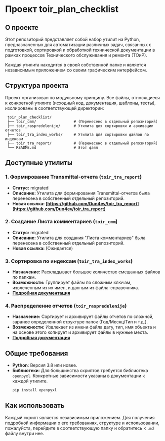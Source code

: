 # Проект toir_plan_checklist

## О проекте

Этот репозиторий представляет собой набор утилит на Python, предназначенных для автоматизации различных задач, связанных с подготовкой, сортировкой и обработкой технической документации в рамках процессов Технического обслуживания и ремонта (ТОиР).

Каждая утилита находится в своей собственной папке и является независимым приложением со своим графическим интерфейсом.

## Структура проекта

Проект организован по модульному принципу. Все файлы, относящиеся к конкретной утилите (исходный код, документация, шаблоны, тесты), изолированы в соответствующей директории:

```
 toir_plan_checklist/
 ├── toir_cmm/                 # (Перенесено в отдельный репозиторий)
 ├── toir_raspredelenije/      # Утилита для сортировки и архивации отчетов
 ├── toir_tra_index_works/     # Утилита для сортировки файлов по индексам
 ├── toir_tra_report/          # (Перенесено в отдельный репозиторий)
 └── README.md                 # Этот файл
```

## Доступные утилиты

### 1. Формирование Transmittal-отчета (`toir_tra_report`)

- **Статус:** migrated
- **Описание:** Утилита для формирования Transmittal-отчетов была перенесена в собственный отдельный репозиторий.
- **Новая ссылка:** **[https://github.com/Dun4ev/toir_tra_report](https://github.com/Dun4ev/toir_tra_report)**

### 2. Создание Листа комментариев (`toir_cmm`)

- **Статус:** migrated
- **Описание:** Утилита для создания "Листа комментариев" была перенесена в собственный отдельный репозиторий.
- **Новая ссылка:** (Ожидается)

### 3. Сортировка по индексам (`toir_tra_index_works`)

- **Назначение:** Раскладывает большое количество смешанных файлов по папкам.
- **Возможности:** Группирует файлы по сложным ключам, извлеченным из их имен, и данным из файла-справочника.
- **[Подробная документация](./toir_tra_index_works/toir_tra_index_works.md)**

### 4. Распределение отчетов (`toir_raspredelenije`)

- **Назначение:** Сортирует и архивирует файлы отчетов по сложной, заранее определенной структуре папок (Год/Месяц/Тип и т.д.).
- **Возможности:** Извлекает из имени файла дату, тип, имя объекта и на основе этого копирует и архивирует файлы в нужные места.
- **[Подробная документация](./toir_raspredelenije/toir_raspredelenije.md)**

## Общие требования

- **Python**: Версия 3.8 или новее.
- **Библиотеки**: Для большинства скриптов требуется библиотека `openpyxl`. Конкретные зависимости указаны в документации к каждой утилите.
  ```bash
  pip install openpyxl
  ```

## Как использовать

Каждый скрипт является независимым приложением. Для получения подробной информации о его требованиях, структуре и использовании, пожалуйста, перейдите в соответствующую папку и обратитесь к `.md` файлу внутри нее.